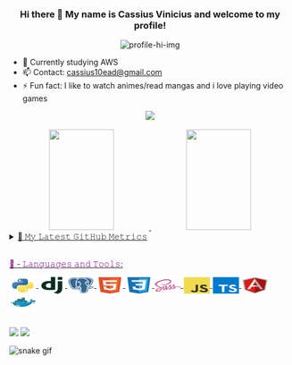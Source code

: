 ### <p align ='center'>Hi there :wave: My name is Cassius Vinicius and welcome to my profile!</p>

<p align="center">
  <img src="https://cdn.discordapp.com/attachments/913262514664513636/1228048922199588934/tumblr_9c5c32a5bb3f8153de0c0000212649c9_cf333092_540.webp?ex=6667ee6f&is=66669cef&hm=73ae630d271635070cfae0b0448f7494905a2a8480f60d7202003bc699ce5965&" alt="profile-hi-img">
</p> 

- 🌱 Currently studying AWS
- 📫 Contact: cassius10ead@gmail.com
- ⚡ Fun fact: I like to watch animes/read mangas and i love playing video games

<p align='center'><img src='https://github-readme-streak-stats.herokuapp.com/?user=hyoukka&theme=midnight-purple' /> </p>

<div align="center">
  <a href="https://github.com/hyoukka">
  <img height="180em" width="48%" src="https://readme-hyouka-stats.vercel.app/api?username=hyoukka&show_icons=true&theme=midnight-purple&include_all_commits=true&count_private=true"/>
  <img height="180em" width="48%" src="https://readme-hyouka-stats.vercel.app/api/top-langs/?username=hyoukka&layout=compact&langs_count=7&theme=midnight-purple"/>
</div>
  
 
  <details>
  <summary>🔔 𝙼𝚢 𝙻𝚊𝚝𝚎𝚜𝚝 𝙶𝚒𝚝𝙷𝚞𝚋 𝙼𝚎𝚝𝚛𝚒𝚌𝚜</summary>

![Metrics](https://metrics.lecoq.io/Hyoukka)

</details>
  
  <div style="display: inline_block"><br>
  <div>
    <p style="color:purple">🚀 - 𝙻𝚊𝚗𝚐𝚞𝚊𝚐𝚎𝚜 𝚊𝚗𝚍 𝚃𝚘𝚘𝚕𝚜:</p>
  </div>
  <img align="center" alt="Cass-Python" height="30" width="48" src="https://raw.githubusercontent.com/devicons/devicon/master/icons/python/python-original.svg">
  <img align="center" alt="Cass-Django" height="30" width="48" src="https://raw.githubusercontent.com/devicons/devicon/master/icons/django/django-plain.svg">
  <img align="center" alt="Cass-PostgreSQL" height="30" width="48" src="https://raw.githubusercontent.com/devicons/devicon/master/icons/postgresql/postgresql-plain.svg">
  <img align="center" alt="Cass-HTML" height="30" width="48" src="https://raw.githubusercontent.com/devicons/devicon/master/icons/html5/html5-original.svg">
  <img align="center" alt="Cass-CSS" height="30" width="48" src="https://raw.githubusercontent.com/devicons/devicon/master/icons/css3/css3-original.svg">
  <img align="center" alt="Cass-Sass" height="30" width="48" src="https://raw.githubusercontent.com/devicons/devicon/master/icons/sass/sass-original.svg">
  <img align="center" alt="Cass-Js" height="30" width="48" src="https://raw.githubusercontent.com/devicons/devicon/master/icons/javascript/javascript-original.svg">
  <img align="center" alt="Cass-Typescript" height="30" width="48" src="https://raw.githubusercontent.com/devicons/devicon/master/icons/typescript/typescript-original.svg">
  <img align="center" alt="Cass-Angular" height="30" width="48" src="https://raw.githubusercontent.com/devicons/devicon/master/icons/angularjs/angularjs-original.svg">
  <img align="center" alt="Cass-Docker" height="30" width="48" src="https://raw.githubusercontent.com/devicons/devicon/master/icons/docker/docker-original.svg"
</div>

##

<div> 
  <a href = "mailto:cassius10ead@gmail.com"><img src="https://img.shields.io/badge/-Gmail-%23333?style=for-the-badge&logo=gmail&logoColor=white" target="_blank"></a>
  <a href="https://www.linkedin.com/in/cássius-vinícius/" target="_blank"><img src="https://img.shields.io/badge/-LinkedIn-%230077B5?style=for-the-badge&logo=linkedin&logoColor=white" target="_blank"></a> 
 
![snake gif](https://github.com/Hyoukka/Hyoukka/blob/output/github-contribution-grid-snake.svg)
</div>
